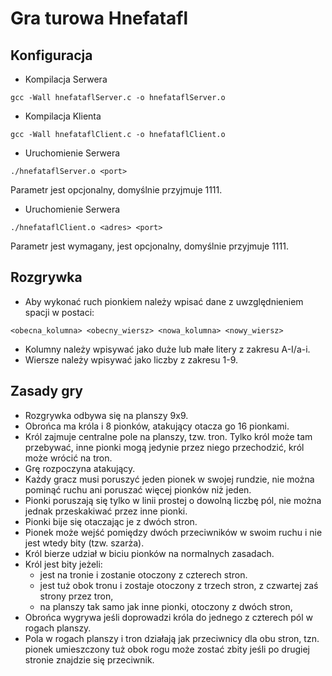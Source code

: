 # Gra turowa Hnefatafl
## Konfiguracja
- Kompilacja Serwera
```
gcc -Wall hnefataflServer.c -o hnefataflServer.o
```
- Kompilacja Klienta
```
gcc -Wall hnefataflClient.c -o hnefataflClient.o
```
- Uruchomienie Serwera
```
./hnefataflServer.o <port>
```
Parametr <port> jest opcjonalny, domyślnie przyjmuje 1111.

- Uruchomienie Serwera
```
./hnefataflClient.o <adres> <port>
```
Parametr <adres> jest wymagany, <port> jest opcjonalny, domyślnie przyjmuje 1111.

## Rozgrywka
- Aby wykonać ruch pionkiem należy wpisać dane z uwzględnieniem spacji w postaci:
```
<obecna_kolumna> <obecny_wiersz> <nowa_kolumna> <nowy_wiersz>
```
- Kolumny należy wpisywać jako duże lub małe litery z zakresu A-I/a-i.
- Wiersze należy wpisywać jako liczby z zakresu 1-9.

## Zasady gry
* Rozgrywka odbywa się na planszy 9x9.
*	Obrońca ma króla i 8 pionków, atakujący otacza go 16 pionkami.
* Król zajmuje centralne pole na planszy, tzw. tron. Tylko król może tam przebywać, inne pionki mogą jedynie przez niego przechodzić, król może wrócić na tron.
*	Grę rozpoczyna atakujący.
*	Każdy gracz musi poruszyć jeden pionek w swojej rundzie, nie można pominąć ruchu ani poruszać więcej pionków niż jeden.
*	Pionki poruszają się tylko w linii prostej o dowolną liczbę pól, nie można jednak przeskakiwać przez inne pionki.
* Pionki bije się otaczając je z dwóch stron.
*	Pionek może wejść pomiędzy dwóch przeciwników w swoim ruchu i nie jest wtedy bity (tzw. szarża).
*	Król bierze udział w biciu pionków na normalnych zasadach.
*	Król jest bity jeżeli:
    *	jest na tronie i zostanie otoczony z czterech stron.
    *	jest tuż obok tronu i zostaje otoczony z trzech stron, z czwartej zaś strony przez tron,
    *	na planszy tak samo jak inne pionki, otoczony z dwóch stron,
*	Obrońca wygrywa jeśli doprowadzi króla do jednego z czterech pól w rogach planszy.
*	Pola w rogach planszy i tron działają jak przeciwnicy dla obu stron, tzn. pionek umieszczony tuż obok rogu może zostać zbity jeśli po drugiej stronie znajdzie się przeciwnik.

